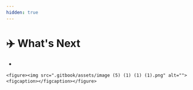 ```yaml
---
hidden: true
---
```


# ✈️ What's Next

*

    <figure><img src=".gitbook/assets/image (5) (1) (1) (1).png" alt=""><figcaption></figcaption></figure>
